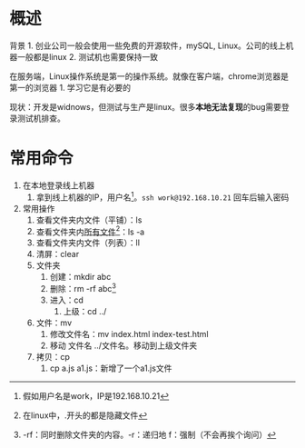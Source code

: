 # 概述
背景
	1. 创业公司一般会使用一些免费的开源软件，mySQL, Linux。公司的线上机器一般都是linux
	2. 测试机也需要保持一致

在服务端，Linux操作系统是第一的操作系统。就像在客户端，chrome浏览器是第一的浏览器
	1. 学习它是有必要的

现状：开发是widnows，但测试与生产是linux。很多**本地无法复现**的bug需要登录测试机排查。
# 常用命令
1. 在本地登录线上机器
	1. 拿到线上机器的IP，用户名[^1]。`ssh work@192.168.10.21` 回车后输入密码
2. 常用操作
	1. 查看文件夹内文件（平铺）：ls
	2. 查看文件夹内<u>所有文件</u>[^2]：ls -a
	3. 查看文件夹内文件（列表）：ll
	4. 清屏：clear
	5. 文件夹
		1. 创建：mkdir abc
		2. 删除：rm -rf abc[^3] 
		3. 进入：cd
			1. 上级：cd ../
	6. 文件：mv
		1. 修改文件名：mv index.html index-test.html
		2. 移动 文件名 ../文件名。移动到上级文件夹
	7. 拷贝：cp
		1. cp a.js a1.js：新增了一个a1.js文件

[^1]: 假如用户名是work，IP是192.168.10.21
[^2]: 在linux中，.开头的都是隐藏文件
[^3]: -rf：同时删除文件夹的内容。-r：递归地  f：强制（不会再挨个询问）